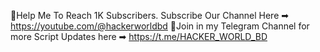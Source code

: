 📌Help Me To Reach 1K Subscribers. Subscribe Our Channel Here ➡ https://youtube.com/@hackerworldbd
📌Join in my Telegram Channel for more Script Updates here ➡ https://t.me/HACKER_WORLD_BD